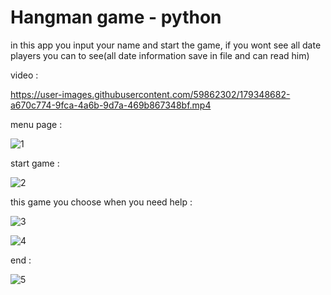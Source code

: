 # Hangman game - python
in this app you input your name and start the game, if you wont see all date players you can to see(all date information save in file and can read him)


video :

https://user-images.githubusercontent.com/59862302/179348682-a670c774-9fca-4a6b-9d7a-469b867348bf.mp4


menu page :
                                        
![1](https://user-images.githubusercontent.com/59862302/174903805-f1519be2-4827-4b38-824a-9ee94a427af8.jpg)
 
start game :
                                        
![2](https://user-images.githubusercontent.com/59862302/174903857-ac5806a4-3cb2-4709-9aa9-afbd6041fdff.jpg)
 
this game you choose when you need help :
 
![3](https://user-images.githubusercontent.com/59862302/174903897-2153f952-fdbf-4e6b-a91b-c1265afeba7f.jpg)
 
 
![4](https://user-images.githubusercontent.com/59862302/174903985-e2a8d6ed-8c5f-4f43-8171-b6b44ff3542e.jpg)

end :                                      
                                       
![5](https://user-images.githubusercontent.com/59862302/174904050-ee5ec5c2-f8ab-4f86-ae73-5786b80a11a9.jpg)

                              
                                 
